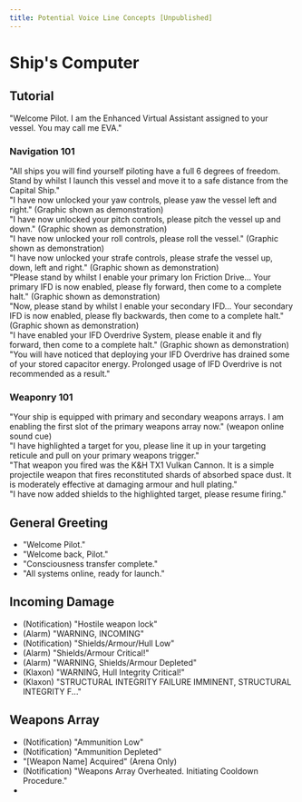 ```yaml
---
title: Potential Voice Line Concepts [Unpublished]
---
```


# Ship's Computer

## Tutorial

"Welcome Pilot. I am the Enhanced Virtual Assistant assigned to your vessel. You may call me EVA."  

### Navigation 101

"All ships you will find yourself piloting have a full 6 degrees of freedom. Stand by whilst I launch this vessel and move it to a safe distance from the Capital Ship."  
"I have now unlocked your yaw controls, please yaw the vessel left and right." (Graphic shown as demonstration)  
"I have now unlocked your pitch controls, please pitch the vessel up and down." (Graphic shown as demonstration)  
"I have now unlocked your roll controls, please roll the vessel." (Graphic shown as demonstration)  
"I have now unlocked your strafe controls, please strafe the vessel up, down, left and right." (Graphic shown as demonstration)  
"Please stand by whilst I enable your primary Ion Friction Drive... Your primary IFD is now enabled, please fly forward, then come to a complete halt." (Graphic shown as demonstration)  
"Now, please stand by whilst I enable your secondary IFD... Your secondary IFD is now enabled, please fly backwards, then come to a complete halt." (Graphic shown as demonstration)    
"I have enabled your IFD Overdrive System, please enable it and fly forward, then come to a complete halt." (Graphic shown as demonstration)  
"You will have noticed that deploying your IFD Overdrive has drained some of your stored capacitor energy. Prolonged usage of IFD Overdrive is not recommended as a result."  

### Weaponry 101

"Your ship is equipped with primary and secondary weapons arrays. I am enabling the first slot of the primary weapons array now." (weapon online sound cue)  
"I have highlighted a target for you, please line it up in your targeting reticule and pull on your primary weapons trigger."  
"That weapon you fired was the K&H TX1 Vulkan Cannon. It is a simple projectile weapon that fires reconstituted shards of absorbed space dust. It is moderately effective at damaging armour and hull plating."  
"I have now added shields to the highlighted target, please resume firing."


## General Greeting

- "Welcome Pilot."
- "Welcome back, Pilot."
- "Consciousness transfer complete."
- "All systems online, ready for launch."

## Incoming Damage

- (Notification) "Hostile weapon lock"
- (Alarm) "WARNING, INCOMING"
- (Notification) "Shields/Armour/Hull Low"
- (Alarm) "Shields/Armour Critical!"
- (Alarm) "WARNING, Shields/Armour Depleted"
- (Klaxon) "WARNING, Hull Integrity Critical!"
- (Klaxon) "STRUCTURAL INTEGRITY FAILURE IMMINENT, STRUCTURAL INTEGRITY F..."

## Weapons Array

- (Notification) "Ammunition Low"
- (Notification) "Ammunition Depleted"
- "[Weapon Name] Acquired" (Arena Only)
- (Notification) "Weapons Array Overheated. Initiating Cooldown Procedure."
- 
